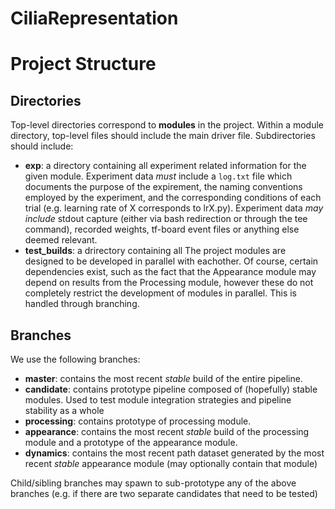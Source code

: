 # CiliaRepresentation

# Project Structure

## Directories
Top-level directories correspond to **modules** in the project. Within a module directory, top-level files should include the main driver file. Subdirectories should include:

- **exp**: a directory containing all experiment related information for the given module. Experiment data *must* include a `log.txt` file which documents the purpose of the expirement, the naming conventions employed by the experiment, and the corresponding conditions of each trial (e.g. learning rate of X corresponds to lrX.py). Experiment data *may include* stdout capture (either via bash redirection or through the tee command), recorded weights, tf-board event files or anything else deemed relevant.
- **test_builds**: a drirectory containing all 
The project modules are designed to be developed in parallel with eachother. Of course, certain dependencies exist, such as the fact that the Appearance module may depend on results from the Processing module, however these do not completely restrict the development of modules in parallel. This is handled through branching. 

## Branches
We use the following branches:

- **master**: contains the most recent *stable* build of the entire pipeline. 
- **candidate**: contains prototype pipeline composed of (hopefully) stable modules. Used to test module integration strategies and pipeline stability as a whole
- **processing**: contains prototype of processing module.
- **appearance**: contains the most recent *stable* build of the processing module and a prototype of the appearance module.
- **dynamics**: contains the most recent path dataset generated by the most recent *stable* appearance module (may optionally contain that module)

Child/sibling branches may spawn to sub-prototype any of the above branches (e.g. if there are two separate candidates that need to be tested)

## 
